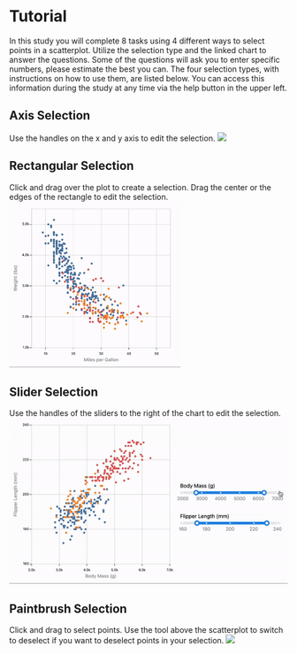 # Tutorial
In this study you will complete 8 tasks using 4 different ways to select points in a scatterplot. Utilize the selection type and the linked chart to answer the questions. Some of the questions will ask you to enter specific numbers, please estimate the best you can. The four selection types, with instructions on how to use them, are listed below. You can access this information during the study at any time via the help button in the upper left.

## Axis Selection

Use the handles on the x and y axis to edit the selection.
<img src="example-brush-interactions/assets/axis.gif" width="auto" height="300px"/>

## Rectangular Selection

Click and drag over the plot to create a selection. Drag the center or the edges of the rectangle to edit the selection.
<img src="example-brush-interactions/assets/rectangle.gif" width="auto" height="300px"/>

## Slider Selection

Use the handles of the sliders to the right of the chart to edit the selection.
<img src="example-brush-interactions/assets/slider.gif" width="auto" height="300px"/>

## Paintbrush Selection

Click and drag to select points. Use the tool above the scatterplot to switch to deselect if you want to deselect points in your selection.
<img src="example-brush-interactions/assets/paintbrush.gif" width="auto" height="300px"/>

<!-- end -->